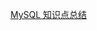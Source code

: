 

[MySQL 知识点总结](https://github.com/zhangkp1006/Learn/blob/master/mysql/doc/MySQL%E7%9F%A5%E8%AF%86%E7%82%B9%E6%80%BB%E7%BB%93.md)
